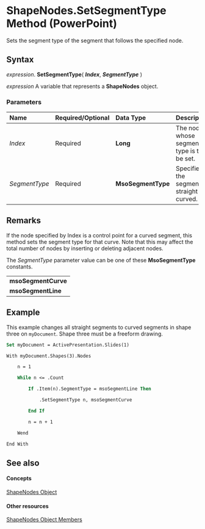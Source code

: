 
# ShapeNodes.SetSegmentType Method (PowerPoint)

Sets the segment type of the segment that follows the specified node.


## Syntax

 _expression_. **SetSegmentType**( **_Index_**, **_SegmentType_** )

 _expression_ A variable that represents a **ShapeNodes** object.


### Parameters



|**Name**|**Required/Optional**|**Data Type**|**Description**|
|:-----|:-----|:-----|:-----|
| _Index_|Required|**Long**|The node whose segment type is to be set.|
| _SegmentType_|Required|**MsoSegmentType**|Specifies if the segment is straight or curved.|

## Remarks

 If the node specified by Index is a control point for a curved segment, this method sets the segment type for that curve. Note that this may affect the total number of nodes by inserting or deleting adjacent nodes.

The  _SegmentType_ parameter value can be one of these **MsoSegmentType** constants.


||
|:-----|
|**msoSegmentCurve**|
|**msoSegmentLine**|

## Example

This example changes all straight segments to curved segments in shape three on  `myDocument`. Shape three must be a freeform drawing.


```vb
Set myDocument = ActivePresentation.Slides(1)

With myDocument.Shapes(3).Nodes

    n = 1

    While n <= .Count

        If .Item(n).SegmentType = msoSegmentLine Then

            .SetSegmentType n, msoSegmentCurve

        End If

        n = n + 1

    Wend

End With
```


## See also


#### Concepts


[ShapeNodes Object](493bacfe-eb8c-2064-46ec-c19e58e9b1ce.md)
#### Other resources


[ShapeNodes Object Members](790cc468-e7eb-97f5-ac0a-5ecc526ebfd2.md)
